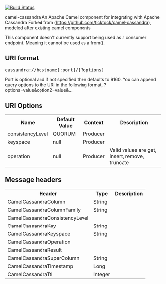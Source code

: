 [![Build Status](https://travis-ci.org/mayn/camel-cassandra.png?branch=master)](https://travis-ci.org/mayn/camel-cassandra)

camel-cassandra An Apache Camel component for integrating with Apache Cassandra
Forked from (https://github.com/ticktock/camel-cassandra), modeled after existing camel components


This component doesn't currently support being used as a consumer endpoint. Meaning it cannot be used as a from().

URI format
----------
<pre>
cassandra://hostname[:port]/[?options]
</pre>
Port is optional and if not specified then defaults to 9160.
You can append query options to the URI in the following format, ?options=value&option2=value&...

URI Options
-----------
<table>
  <tr>
    <th>Name</th><th>Default Value</th><th>Context</th><th>Description</th>
  </tr>
  <tr>
    <td>consistencyLevel</td><td>QUORUM</td><td>Producer</td><td></td>
  </tr>
  <tr>
    <td>keyspace</td><td>null</td><td>Producer</td><td></td>
  </tr>
  <tr>
    <td>operation</td><td>null</td><td>Producer</td><td>Valid values are get, insert, remove, truncate</td>
  </tr>
</table>

Message headers
---------------
<table>
  <tr>
    <th>Header</th><th>Type</th><th>Description</th>
  </tr>
  <tr>
    <td>CamelCassandraColumn</td><td>String</td><td></td>
  </tr>
  <tr>
    <td>CamelCassandraColumnFamily</td><td>String</td><td></td>
  </tr>
  <tr>    
    <td>CamelCassandraConsistencyLevel</td><td></td><td></td>
  </tr>
  <tr>
    <td>CamelCassandraKey</td><td>String</td><td></td>
  </tr>
  <tr> 
    <td>CamelCassandraKeyspace</td><td>String</td><td></td>
  </tr>
  <tr>
    <td>CamelCassandraOperation</td><td></td><td></td>
  </tr>
  <tr>
    <td>CamelCassandraResult</td><td></td><td></td>
  </tr>
  <tr>
    <td>CamelCassandraSuperColumn</td><td>String</td><td></td>
  </tr>
  <tr>
    <td>CamelCassandraTimestamp</td><td>Long</td><td></td>
  </tr>
  <tr>
    <td>CamelCassandraTtl</td><td>Integer</td><td></td>
  </tr>
</table>
